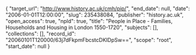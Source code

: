 {
  "target_url": "http://www.history.ac.uk/cmh/pip/", 
  "end_date": null, 
  "date": "2006-01-01T12:00:00", 
  "slug": 235438084, 
  "publisher": "history.ac.uk", 
  "open_access": true, 
  "npld": true, 
  "title": "People in Place - Families, Households and Housing in London 1550-1720", 
  "subjects": [], 
  "collections": [], 
  "record_id": "20060101T120000/63j7dFkpmFbcstcDKIDpSw==", 
  "scope": "root", 
  "start_date": null
}


